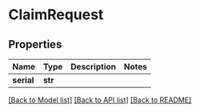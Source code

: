 # ClaimRequest


## Properties
Name | Type | Description | Notes
------------ | ------------- | ------------- | -------------
**serial** | **str** |  | 

[[Back to Model list]](../README.md#documentation-for-models) [[Back to API list]](../README.md#documentation-for-api-endpoints) [[Back to README]](../README.md)


